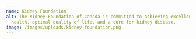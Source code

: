 ```yaml
---
name: Kidney Foundation
alt: The Kidney Foundation of Canada is committed to achieving excellent kidney
  health, optimal quality of life, and a cure for kidney disease.
image: /images/uploads/kidney-foundation.png
---
```

